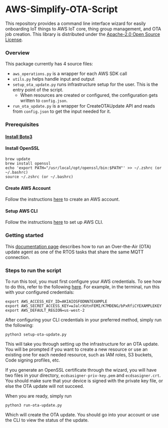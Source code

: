   # AWS-Simplify-OTA-Script
This repository provides a command line interface wizard for easily onboarding IoT things to AWS IoT core, thing group management, and OTA job creation.
This library is distributed under the [Apache-2.0 Open Source License](https://github.com/aws/simplify-ota-script/blob/main/LICENSE).

### Overview

This package currently has 4 source files:
* `aws_operations.py` is a wrapper for each AWS SDK call
* `utils.py` helps handle input and output
* `setup_ota_update.py` runs infrastructure setup for the user. This is the entry point of the script.
	* When resources are created or configured, the configuration gets written to `config.json`. 
* `run_ota_update.py` is a wrapper for CreateOTAUpdate API and reads from `config.json` to get the input needed for it.

### Prerequisites

#### [Install Boto3](https://boto3.amazonaws.com/v1/documentation/api/latest/guide/quickstart.html)

#### Install OpenSSL
```
brew update
brew install openssl
echo 'export PATH="/usr/local/opt/openssl/bin:$PATH"' >> ~/.zshrc (or ~/.bashrc)
source ~/.zshrc (or ~/.bashrc)
```

#### Create AWS Account
Follow the instructions [here](https://aws.amazon.com/premiumsupport/knowledge-center/create-and-activate-aws-account/) to create an AWS account.

#### Setup AWS CLI
Follow the instructions [here](https://docs.aws.amazon.com/cli/latest/userguide/getting-started-install.html) to set up AWS CLI.

### Getting started
This [ documentation page](https://freertos.org/ota/ota-mqtt-agent-demo.html)  describes how to run an Over-the-Air (OTA) update agent as one of the RTOS tasks that share the same MQTT connection.

### Steps to run the script
To run this tool, you must first configure your AWS credentials. To see how to do this, refer to the following [here](https://docs.aws.amazon.com/cli/latest/userguide/cli-chap-configure.html). For example, in the terminal, run this with your configured credentials:

```
export AWS_ACCESS_KEY_ID=AKIAIOSFODNN7EXAMPLE
export AWS_SECRET_ACCESS_KEY=wJalrXUtnFEMI/K7MDENG/bPxRfiCYEXAMPLEKEY
export AWS_DEFAULT_REGION=us-west-2
```

After configuring your CLI credentials in your preferred method, simply run the following:

`python3 setup-ota-update.py`

This will take you through setting up the infrastructure for an OTA update. You will be prompted if you want to create a new resource or use an existing one for each needed resource, such as IAM roles, S3 buckets, Code signing profiles, etc.

If you generate an OpenSSL certificate through the wizard, you will have two files in your directory, `ecdsasigner-priv-key.pem` and `ecdsasigner.crt`. You should make sure that your device is signed with the private key file, or else the OTA update will not succeed.

When you are ready, simply run 

`python3 run-ota-update.py`

Which will create the OTA update. You should go into your account or use the CLI to view the status of the update.

